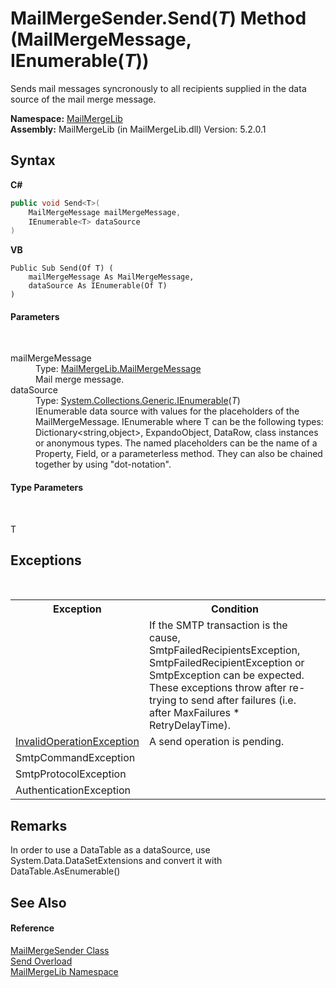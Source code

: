 # MailMergeSender.Send(*T*) Method (MailMergeMessage, IEnumerable(*T*))
 

Sends mail messages syncronously to all recipients supplied in the data source of the mail merge message.

**Namespace:**&nbsp;<a href="31c6ebbe-d683-7561-7308-5a5ee1f76bf5">MailMergeLib</a><br />**Assembly:**&nbsp;MailMergeLib (in MailMergeLib.dll) Version: 5.2.0.1

## Syntax

**C#**<br />
``` C#
public void Send<T>(
	MailMergeMessage mailMergeMessage,
	IEnumerable<T> dataSource
)

```

**VB**<br />
``` VB
Public Sub Send(Of T) ( 
	mailMergeMessage As MailMergeMessage,
	dataSource As IEnumerable(Of T)
)
```


#### Parameters
&nbsp;<dl><dt>mailMergeMessage</dt><dd>Type: <a href="810ea126-c742-7cf1-1ec8-0d5ad1d8d03c">MailMergeLib.MailMergeMessage</a><br />Mail merge message.</dd><dt>dataSource</dt><dd>Type: <a href="http://msdn2.microsoft.com/en-us/library/9eekhta0" target="_blank">System.Collections.Generic.IEnumerable</a>(*T*)<br />IEnumerable data source with values for the placeholders of the MailMergeMessage. IEnumerable<T> where T can be the following types: Dictionary<string,object>, ExpandoObject, DataRow, class instances or anonymous types. The named placeholders can be the name of a Property, Field, or a parameterless method. They can also be chained together by using "dot-notation".</dd></dl>

#### Type Parameters
&nbsp;<dl><dt>T</dt><dd /></dl>

## Exceptions
&nbsp;<table><tr><th>Exception</th><th>Condition</th></tr><tr><td><referenceLink target="" qualified="false" /></td><td>If the SMTP transaction is the cause, SmtpFailedRecipientsException, SmtpFailedRecipientException or SmtpException can be expected. These exceptions throw after re-trying to send after failures (i.e. after MaxFailures * RetryDelayTime).</td></tr><tr><td><a href="http://msdn2.microsoft.com/en-us/library/2asft85a" target="_blank">InvalidOperationException</a></td><td>A send operation is pending.</td></tr><tr><td>SmtpCommandException</td><td /></tr><tr><td>SmtpProtocolException</td><td /></tr><tr><td>AuthenticationException</td><td /></tr></table>

## Remarks
In order to use a DataTable as a dataSource, use System.Data.DataSetExtensions and convert it with DataTable.AsEnumerable()

## See Also


#### Reference
<a href="40f1c5c7-ab3e-c0de-43fb-c4fca84e5f64">MailMergeSender Class</a><br /><a href="d7e0965f-5e03-803c-fe49-71184751e055">Send Overload</a><br /><a href="31c6ebbe-d683-7561-7308-5a5ee1f76bf5">MailMergeLib Namespace</a><br />